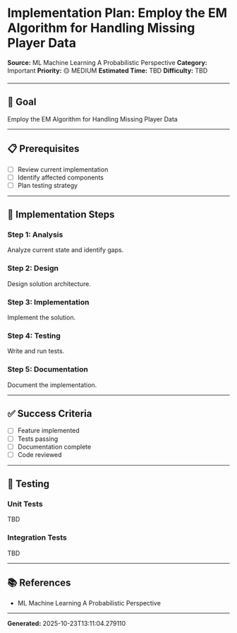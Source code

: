 # Implementation Plan: Employ the EM Algorithm for Handling Missing Player Data

**Source:** ML Machine Learning A Probabilistic Perspective
**Category:** Important
**Priority:** 🟡 MEDIUM
**Estimated Time:** TBD
**Difficulty:** TBD

---

## 🎯 Goal

Employ the EM Algorithm for Handling Missing Player Data

---

## 📋 Prerequisites

- [ ] Review current implementation
- [ ] Identify affected components
- [ ] Plan testing strategy

---

## 🔧 Implementation Steps

### Step 1: Analysis

Analyze current state and identify gaps.

### Step 2: Design

Design solution architecture.

### Step 3: Implementation

Implement the solution.

### Step 4: Testing

Write and run tests.

### Step 5: Documentation

Document the implementation.

---

## ✅ Success Criteria

- [ ] Feature implemented
- [ ] Tests passing
- [ ] Documentation complete
- [ ] Code reviewed

---

## 🧪 Testing

### Unit Tests

TBD

### Integration Tests

TBD

---

## 📚 References

- ML Machine Learning A Probabilistic Perspective

---

**Generated:** 2025-10-23T13:11:04.279110
